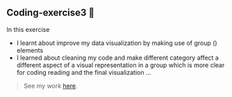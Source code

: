 ## Coding-exercise3 :movie_camera:

In this exercise 
- I learnt about improve my data visualization by making use of group (<g>) elements
- I learned about cleaning my code and make different category affect a different aspect of a visual representation in a group which is more clear for coding reading and the final visualization
...

> See my work [here](https://liuliulexie.github.io/cdv-student/coding-exercises/coding-exercise4/). 